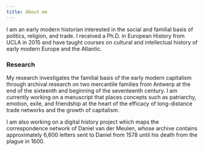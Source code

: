 ```yaml
---
title: About me
---
```


I am an early modern historian interested in the social and familial basis of politics, religion, and trade. I received a Ph.D. in European History from UCLA in 2015 and have taught courses on cultural and intellectual history of early modern Europe and the Atlantic.

### Research

My research investigates the familial basis of the early modern capitalism through archival research on two mercantile families from Antwerp at the end of the sixteenth and beginning of the seventeenth century. I am currently working on a manuscript that places concepts such as patriarchy, emotion, exile, and friendship at the heart of the efficacy of long-distance trade networks and the growth of capitalism.

I am also working on a digital history project which maps the correspondence network of Daniel van der Meulen, whose archive contains approximately 6,600 letters sent to Daniel from 1578 until his death from the plague in 1600.